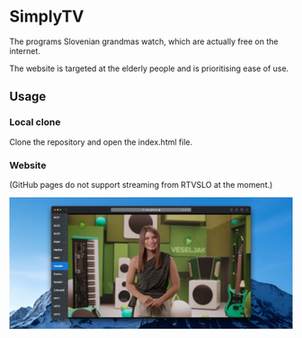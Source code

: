 # SimplyTV

The programs Slovenian grandmas watch, which are actually free on the internet.

The website is targeted at the elderly people and is prioritising ease of use.

## Usage

### Local clone

Clone the repository and open the index.html file.

### Website

(GitHub pages do not support streaming from RTVSLO at the moment.)

![screenshot](screenshots/screenshot.jpeg)
